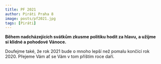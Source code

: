 ```yaml
---
title: PF 2021
author: Piráti Praha 8
image: posts/pf2021.jpg
tags: [Piráti]
---
```


**Během nadcházejících svátkům zkusme politiku hodit za hlavu, a užijme si klidné a pohodové Vánoce.**

Doufejme také, že rok 2021 bude o mnoho lepší než pomalu končící rok 2020. Přejeme Vám ať se Vám v tom příštím roce daří.
